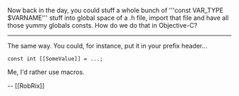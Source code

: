 Now back in the day, you could stuff a whole bunch of '''const VAR_TYPE $VARNAME''' stuff into global space of a .h file, import that file and have all those yummy globals consts.  How do we do that in Objective-C?

----

The same way. You could, for instance, put it in your prefix header...

<code>const int [[SomeValue]] = ...;</code>

Me, I'd rather use macros.

-- [[RobRix]]